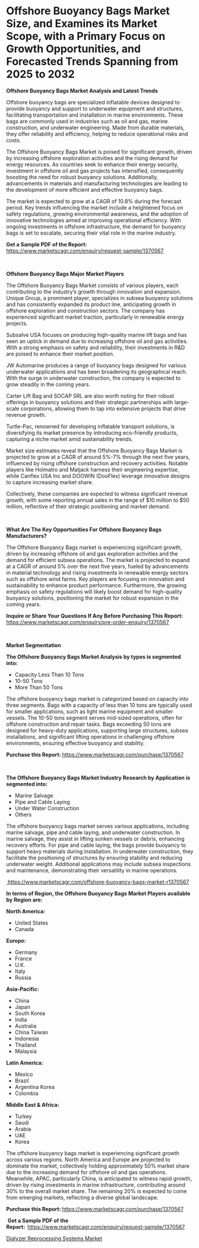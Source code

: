 <p><h1>Offshore Buoyancy Bags Market Size, and Examines its Market Scope, with a Primary Focus on Growth Opportunities, and Forecasted Trends Spanning from 2025 to 2032</h1></p><p><strong>Offshore Buoyancy Bags Market Analysis and Latest Trends</strong></p>
<p><p>Offshore buoyancy bags are specialized inflatable devices designed to provide buoyancy and support to underwater equipment and structures, facilitating transportation and installation in marine environments. These bags are commonly used in industries such as oil and gas, marine construction, and underwater engineering. Made from durable materials, they offer reliability and efficiency, helping to reduce operational risks and costs.</p><p>The Offshore Buoyancy Bags Market is poised for significant growth, driven by increasing offshore exploration activities and the rising demand for energy resources. As countries seek to enhance their energy security, investment in offshore oil and gas projects has intensified, consequently boosting the need for robust buoyancy solutions. Additionally, advancements in materials and manufacturing technologies are leading to the development of more efficient and effective buoyancy bags.</p><p>The market is expected to grow at a CAGR of 10.8% during the forecast period. Key trends influencing the market include a heightened focus on safety regulations, growing environmental awareness, and the adoption of innovative technologies aimed at improving operational efficiency. With ongoing investments in offshore infrastructure, the demand for buoyancy bags is set to escalate, securing their vital role in the marine industry.</p></p>
<p><strong>Get a Sample PDF of the Report:&nbsp;</strong> <a href="https://www.marketscagr.com/enquiry/request-sample/1370567?utm_campaign=2893&utm_medium=2&utm_source=Github&utm_content=ia&utm_term=22032025&utm_id=offshore-buoyancy-bags">https://www.marketscagr.com/enquiry/request-sample/1370567</a></p>
<p>&nbsp;</p>
<p><strong>Offshore Buoyancy Bags Major Market Players</strong></p>
<p><p>The Offshore Buoyancy Bags Market consists of various players, each contributing to the industry’s growth through innovation and expansion. Unique Group, a prominent player, specializes in subsea buoyancy solutions and has consistently expanded its product line, anticipating growth in offshore exploration and construction sectors. The company has experienced significant market traction, particularly in renewable energy projects.</p><p>Subsalve USA focuses on producing high-quality marine lift bags and has seen an uptick in demand due to increasing offshore oil and gas activities. With a strong emphasis on safety and reliability, their investments in R&D are poised to enhance their market position.</p><p>JW Automarine produces a range of buoyancy bags designed for various underwater applications and has been broadening its geographical reach. With the surge in underwater construction, the company is expected to grow steadily in the coming years.</p><p>Carter Lift Bag and SOCAP SRL are also worth noting for their robust offerings in buoyancy solutions and their strategic partnerships with large-scale corporations, allowing them to tap into extensive projects that drive revenue growth.</p><p>Turtle-Pac, renowned for developing inflatable transport solutions, is diversifying its market presence by introducing eco-friendly products, capturing a niche market amid sustainability trends.</p><p>Market size estimates reveal that the Offshore Buoyancy Bags Market is projected to grow at a CAGR of around 5%-7% through the next five years, influenced by rising offshore construction and recovery activities. Notable players like Holmatro and Matjack harness their engineering expertise, while Canflex USA Inc and DOOWIN (DooFlex) leverage innovative designs to capture increasing market share.</p><p>Collectively, these companies are expected to witness significant revenue growth, with some reporting annual sales in the range of $10 million to $50 million, reflective of their strategic positioning and market demand.</p></p>
<p>&nbsp;</p>
<p><strong>What Are The Key Opportunities For Offshore Buoyancy Bags Manufacturers?</strong></p>
<p><p>The Offshore Buoyancy Bags market is experiencing significant growth, driven by increasing offshore oil and gas exploration activities and the demand for efficient subsea operations. The market is projected to expand at a CAGR of around 5% over the next five years, fueled by advancements in material technology and rising investments in renewable energy sectors such as offshore wind farms. Key players are focusing on innovation and sustainability to enhance product performance. Furthermore, the growing emphasis on safety regulations will likely boost demand for high-quality buoyancy solutions, positioning the market for robust expansion in the coming years.</p></p>
<p><strong>Inquire or Share Your Questions If Any Before Purchasing This Report:</strong> <a href="https://www.marketscagr.com/enquiry/pre-order-enquiry/1370567?utm_campaign=2893&utm_medium=2&utm_source=Github&utm_content=ia&utm_term=22032025&utm_id=offshore-buoyancy-bags">https://www.marketscagr.com/enquiry/pre-order-enquiry/1370567</a></p>
<p>&nbsp;</p>
<p><strong>Market Segmentation</strong></p>
<p><strong>The Offshore Buoyancy Bags Market Analysis by types is segmented into:</strong></p>
<p><ul><li>Capacity Less Than 10 Tons</li><li>10-50 Tons</li><li>More Than 50 Tons</li></ul></p>
<p><p>The offshore buoyancy bags market is categorized based on capacity into three segments. Bags with a capacity of less than 10 tons are typically used for smaller applications, such as light marine equipment and smaller vessels. The 10-50 tons segment serves mid-sized operations, often for offshore construction and repair tasks. Bags exceeding 50 tons are designed for heavy-duty applications, supporting large structures, subsea installations, and significant lifting operations in challenging offshore environments, ensuring effective buoyancy and stability.</p></p>
<p><strong>Purchase this Report:&nbsp;</strong><a href="https://www.marketscagr.com/purchase/1370567?utm_campaign=2893&utm_medium=2&utm_source=Github&utm_content=ia&utm_term=22032025&utm_id=offshore-buoyancy-bags">https://www.marketscagr.com/purchase/1370567</a></p>
<p>&nbsp;</p>
<p><strong>The Offshore Buoyancy Bags Market Industry Research by Application is segmented into:</strong></p>
<p><ul><li>Marine Salvage</li><li>Pipe and Cable Laying</li><li>Under Water Construction</li><li>Others</li></ul></p>
<p><p>The offshore buoyancy bags market serves various applications, including marine salvage, pipe and cable laying, and underwater construction. In marine salvage, they assist in lifting sunken vessels or debris, enhancing recovery efforts. For pipe and cable laying, the bags provide buoyancy to support heavy materials during installation. In underwater construction, they facilitate the positioning of structures by ensuring stability and reducing underwater weight. Additional applications may include subsea inspections and maintenance, demonstrating their versatility in marine operations.</p></p>
<p><a href="https://www.marketscagr.com/offshore-buoyancy-bags-market-r1370567?utm_campaign=2893&utm_medium=2&utm_source=Github&utm_content=ia&utm_term=22032025&utm_id=offshore-buoyancy-bags">&nbsp;https://www.marketscagr.com/offshore-buoyancy-bags-market-r1370567</a></p>
<p><strong>In terms of Region, the Offshore Buoyancy Bags Market Players available by Region are:</strong></p>
<p>
    <p> <strong> North America: </strong>
        <ul>
            <li>United States</li>
            <li>Canada</li>
        </ul>
        </p> 
    <p> <strong> Europe: </strong>
        <ul>
            <li>Germany</li>
            <li>France</li>
            <li>U.K.</li>
            <li>Italy</li>
            <li>Russia</li>
        </ul>
        </p> 
    <p> <strong> Asia-Pacific: </strong>
        <ul>
            <li>China</li>
            <li>Japan</li>
            <li>South Korea</li>
            <li>India</li>
            <li>Australia</li>
            <li>China Taiwan</li>
            <li>Indonesia</li>
            <li>Thailand</li>
            <li>Malaysia</li>
        </ul>
        </p> 
    <p> <strong> Latin America: </strong>
        <ul>
            <li>Mexico</li>
            <li>Brazil</li>
            <li>Argentina Korea</li>
            <li>Colombia</li>
        </ul>
        </p> 
    <p> <strong> Middle East & Africa: </strong>
        <ul>
            <li>Turkey</li>
            <li>Saudi</li>
            <li>Arabia</li>
            <li>UAE</li>
            <li>Korea</li>
        </ul>
    </p>
    </p>
<p><p>The offshore buoyancy bags market is experiencing significant growth across various regions. North America and Europe are projected to dominate the market, collectively holding approximately 50% market share due to the increasing demand for offshore oil and gas operations. Meanwhile, APAC, particularly China, is anticipated to witness rapid growth, driven by rising investments in marine infrastructure, contributing around 30% to the overall market share. The remaining 20% is expected to come from emerging markets, reflecting a diverse global landscape.</p></p>
<p><strong>Purchase this Report: </strong><a href="https://www.marketscagr.com/purchase/1370567?utm_campaign=2893&utm_medium=2&utm_source=Github&utm_content=ia&utm_term=22032025&utm_id=offshore-buoyancy-bags">https://www.marketscagr.com/purchase/1370567</a></p>
<p>&nbsp;<strong>Get a Sample PDF of the Report:&nbsp;&nbsp;</strong><a href="https://www.marketscagr.com/enquiry/request-sample/1370567?utm_campaign=2893&utm_medium=2&utm_source=Github&utm_content=ia&utm_term=22032025&utm_id=offshore-buoyancy-bags">https://www.marketscagr.com/enquiry/request-sample/1370567</a></p>
<p><strong></strong></p>
<p><p><a href="https://github.com/akrachveslov/Market-Research-Report-List-1/blob/main/dialyzer-reprocessing-systems-market.md?utm_campaign=2893&utm_medium=2&utm_source=Github&utm_content=ia&utm_term=22032025&utm_id=offshore-buoyancy-bags">Dialyzer Reprocessing Systems Market</a></p></p>